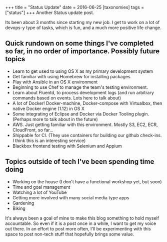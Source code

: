 +++
title = "Status Update"
date = 2016-06-25
[taxonomies]
tags = ["status"]
+++
Another Status update post.

Its been about 3 months since starting my new job. I get to work on a lot of devops-y type of tasks, which is fun, and a much more positive life change.

## Quick rundown on some things I've completed so far, in no order of importance. Possibly future topics
- Learn to get used to using OS X as my primary development system
- Get familiar with using Homebrew for installing packages
- Play with Ansible in an OS X environment
- Beginning to use Chef to manage the team's testing environment.
- Learn about Fluentd, to process development logs (and run arbitrary commands based on events. Lots here to talk about)
- A lot of Docker! Docker-machine, Docker-compose with Virtualbox, then native Docker engine (1.12) in OS X
- Some integrating of Eclipse and Docker via Docker Tooling plugin. (Perhaps more to talk about in the future)
- AWS. Just getting familiar with this environment. Mostly S3, EC2, ECR, CloudFront, so far...
- Shippable for CI. (They use containers for building our github check-ins. I think this is an interesting service)
- Blackbox frontend testing with Selenium and Appium

## Topics outside of tech I've been spending time doing
- Working on the house (I don't have a functional workshop yet, but soon)
- Time and goal management
- Watching a lot of YouTube
- Getting more involved with many social media type apps
- Gardening
- Biking

It's always been a goal of mine to make this blog something to hold myself accountable. So even if it is a post once in a while, I want to get my voice out there. In an effort to post more often, I'll be experimenting with this space to post non-tech stuff that hopefully brings some value.


